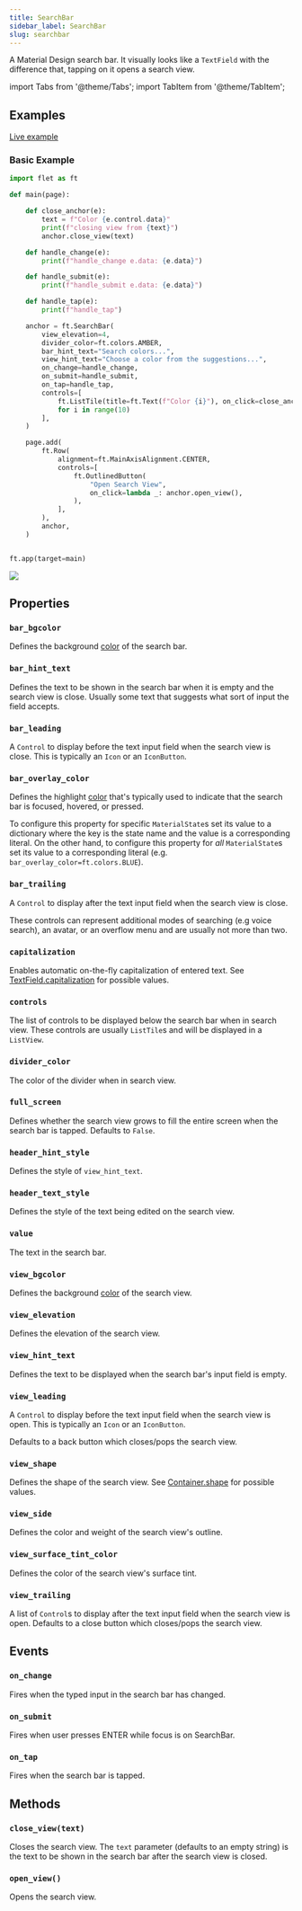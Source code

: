 ```yaml
---
title: SearchBar
sidebar_label: SearchBar
slug: searchbar
---
```


A Material Design search bar. It visually looks like a `TextField` with the difference that, tapping on it opens a search view.

import Tabs from '@theme/Tabs';
import TabItem from '@theme/TabItem';

## Examples

[Live example](https://flet-controls-gallery.fly.dev/input/searchbar)

### Basic Example

<Tabs groupId="language">
  <TabItem value="python" label="Python" default>

```python
import flet as ft

def main(page):

    def close_anchor(e):
        text = f"Color {e.control.data}"
        print(f"closing view from {text}")
        anchor.close_view(text)

    def handle_change(e):
        print(f"handle_change e.data: {e.data}")

    def handle_submit(e):
        print(f"handle_submit e.data: {e.data}")

    def handle_tap(e):
        print(f"handle_tap")

    anchor = ft.SearchBar(
        view_elevation=4,
        divider_color=ft.colors.AMBER,
        bar_hint_text="Search colors...",
        view_hint_text="Choose a color from the suggestions...",
        on_change=handle_change,
        on_submit=handle_submit,
        on_tap=handle_tap,
        controls=[
            ft.ListTile(title=ft.Text(f"Color {i}"), on_click=close_anchor, data=i)
            for i in range(10)
        ],
    )

    page.add(
        ft.Row(
            alignment=ft.MainAxisAlignment.CENTER,
            controls=[
                ft.OutlinedButton(
                    "Open Search View",
                    on_click=lambda _: anchor.open_view(),
                ),
            ],
        ),
        anchor,
    )


ft.app(target=main)
```
  </TabItem>
</Tabs>

<img src="/img/docs/controls/search-bar/searchbar-basic.gif" className="screenshot-50"/>

## Properties

### `bar_bgcolor`

Defines the background [color](/docs/reference/colors) of the search bar.

### `bar_hint_text`

Defines the text to be shown in the search bar when it is empty and the search view is close. Usually some text that suggests what sort of input the field accepts.

### `bar_leading`

A `Control` to display before the text input field when the search view is close. This is typically an `Icon` or an `IconButton`.

### `bar_overlay_color`

Defines the highlight [color](/docs/reference/colors) that's typically used to indicate that the search bar is focused, hovered, or pressed.

To configure this property for specific `MaterialState`s set its value to a dictionary where the key is the state name and the value is a corresponding literal. On the other hand, to configure this property for _all_ `MaterialState`s set its value to a corresponding literal (e.g. `bar_overlay_color=ft.colors.BLUE`). 

### `bar_trailing`

A `Control` to display after the text input field when the search view is close. 

These controls can represent additional modes of searching (e.g voice search), an avatar, or an overflow menu and are usually not more than two.

### `capitalization`

Enables automatic on-the-fly capitalization of entered text. See [TextField.capitalization](textfield#capitalization) for possible values.

### `controls`

The list of controls to be displayed below the search bar when in search view. These controls are usually `ListTile`s and will be displayed in a `ListView`.

### `divider_color`

The color of the divider when in search view.

### `full_screen`

Defines whether the search view grows to fill the entire screen when the search bar is tapped. Defaults to `False`.

### `header_hint_style`

Defines the style of `view_hint_text`.

### `header_text_style`

Defines the style of the text being edited on the search view.

### `value`

The text in the search bar.

### `view_bgcolor`

Defines the background [color](/docs/reference/colors) of the search view.

### `view_elevation`

Defines the elevation of the search view.

### `view_hint_text`

Defines the text to be displayed when the search bar's input field is empty.

### `view_leading`

A `Control` to display before the text input field when the search view is open. This is typically an `Icon` or an `IconButton`.

Defaults to a back button which closes/pops the search view.

### `view_shape`

Defines the shape of the search view. See [Container.shape](container#shape) for possible values.

### `view_side`

Defines the color and weight of the search view's outline.

### `view_surface_tint_color`

Defines the color of the search view's surface tint.

### `view_trailing`

A list of `Control`s to display after the text input field when the search view is open. Defaults to a close button which closes/pops the search view.

## Events

### `on_change`

Fires when the typed input in the search bar has changed.

### `on_submit`

Fires when user presses ENTER while focus is on SearchBar.

### `on_tap`

Fires when the search bar is tapped.

## Methods

### `close_view(text)`

Closes the search view. The `text` parameter (defaults to an empty string) is the text to be shown in the search bar after the search view is closed.

### `open_view()`

Opens the search view.

